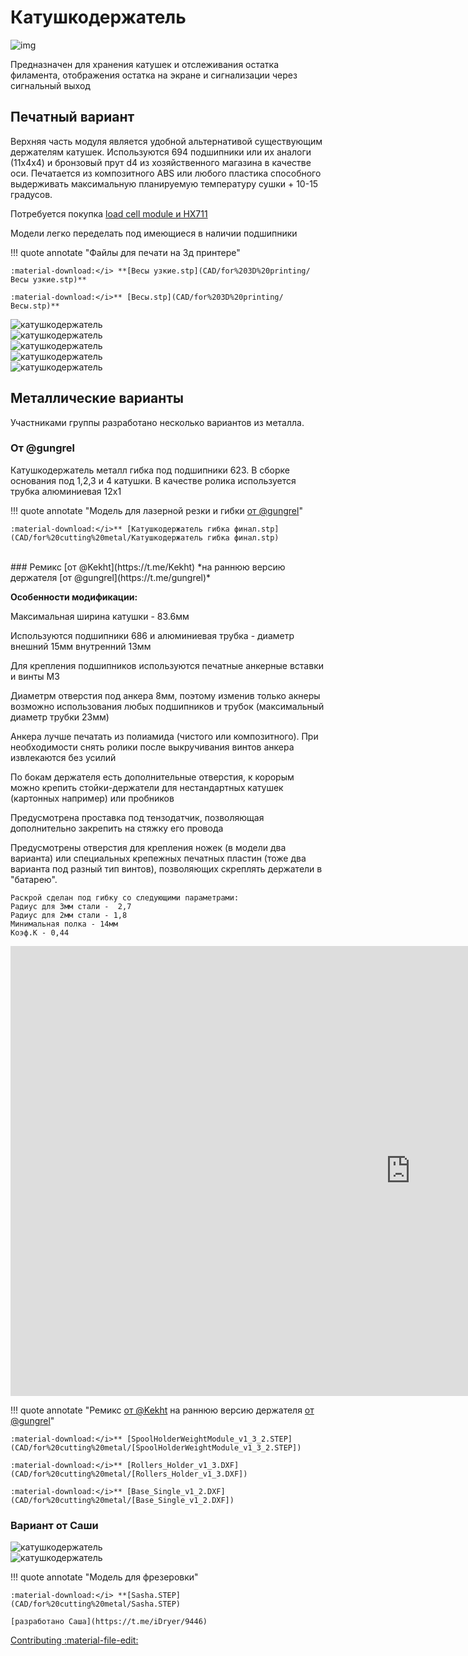 # Катушкодержатель

![img](https://raw.githubusercontent.com/pavluchenkor/iDryerProject/main/iDryer%20v2/Hardware/Scale%20module/img/IMG_8882-web.jpeg)

Предназначен для хранения катушек и отслеживания остатка филамента, отображения остатка на экране и сигнализации через сигнальный выход

## Печатный вариант
Верхняя часть модуля является удобной альтернативой существующим держателям катушек.
Используются 694 подшипники или их аналоги (11х4х4) и бронзовый прут d4 из хозяйственного магазина в качестве оси.
Печатается из композитного ABS или любого пластика способного выдерживать максимальную планируемую температуру сушки + 10-15 градусов.

Потребуется покупка [load cell module и HX711](https://aliexpress.ru/item/32860114708.html?sku_id=12000024686706530&spm=a2g2w.productlist.search_results.0.33494aa6rTvrLS)

Модели легко переделать под имеющиеся в наличии подшипники

!!! quote annotate "Файлы для печати на 3д принтере"

    :material-download:</i> **[Весы узкие.stp](CAD/for%203D%20printing/Весы узкие.stp)**
    
    :material-download:</i>** [Весы.stp](CAD/for%203D%20printing/Весы.stp)**

<div class="image-container">
  <div class="custom-image">
    <img src="https://raw.githubusercontent.com/pavluchenkor/iDryerProject/main/iDryer%20v2/Hardware/Scale%20module/img/IMG_9192-web.jpeg" alt="катушкодержатель">
  </div>
  <div class="custom-image">
    <img src="https://raw.githubusercontent.com/pavluchenkor/iDryerProject/main/iDryer%20v2/Hardware/Scale%20module/img/IMG_9187-web.jpeg" alt="катушкодержатель">
  </div>
  <div class="custom-image">
    <img src="https://raw.githubusercontent.com/pavluchenkor/iDryerProject/main/iDryer%20v2/Hardware/Scale%20module/img/camphoto_1144747756-web.jpeg" alt="катушкодержатель">
  </div>
</div>

<div class="image-container">
  <div class="custom-image">
    <img src="https://raw.githubusercontent.com/pavluchenkor/iDryerProject/main/iDryer%20v2/Hardware/Scale%20module/img/IMG_9326-web.jpeg" alt="катушкодержатель">
  </div>
  <div class="custom-image">
    <img src="https://raw.githubusercontent.com/pavluchenkor/iDryerProject/main/iDryer%20v2/Hardware/Scale%20module/img/IMG_9209-web.jpeg" alt="катушкодержатель">
  </div>
</div>

<!-- ![img](https://raw.githubusercontent.com/pavluchenkor/iDryerProject/main/iDryer%20v2/Hardware/Scale%20module/img/IMG_9192-web.jpeg)<br>
![img](https://raw.githubusercontent.com/pavluchenkor/iDryerProject/main/iDryer%20v2/Hardware/Scale%20module/img/IMG_9187-web.jpeg)<br>
![img](https://raw.githubusercontent.com/pavluchenkor/iDryerProject/main/iDryer%20v2/Hardware/Scale%20module/img/camphoto_1144747756-web.jpeg)<br>
<!-- ![img](https://raw.githubusercontent.com/pavluchenkor/iDryerProject/main/iDryer%20v2/Hardware/Scale%20module/img/camphoto_959030623-web.jpeg)<br>
![img](https://raw.githubusercontent.com/pavluchenkor/iDryerProject/main/iDryer%20v2/Hardware/Scale%20module/img/camphoto_1483920592-web.jpeg)<br> -->
<!-- ![img](https://raw.githubusercontent.com/pavluchenkor/iDryerProject/main/iDryer%20v2/Hardware/Scale%20module/img/IMG_9326-web.jpeg)<br>
![img](https://raw.githubusercontent.com/pavluchenkor/iDryerProject/main/iDryer%20v2/Hardware/Scale%20module/img/IMG_9209-web.jpeg)<br> -->

## Металлические варианты
 Участниками группы разработано несколько вариантов из металла. 

### От @gungrel
Катушкодержатель металл гибка под подшипники 623. В сборке основания под 1,2,3 и 4 катушки. В качестве ролика используется трубка алюминиевая 12х1

!!! quote annotate "Модель для лазерной резки и гибки [от @gungrel](https://t.me/gungrel)"
    
    :material-download:</i>** [Катушкодержатель гибка финал.stp](CAD/for%20cutting%20metal/Катушкодержатель гибка финал.stp)
<br>
### Ремикс [от @Kekht](https://t.me/Kekht)
*на раннюю версию держателя [от @gungrel](https://t.me/gungrel)*

**Особенности модификации:**

  Максимальная ширина катушки - 83.6мм

  Используются подшипники 686 и алюминиевая трубка - диаметр внешний 15мм внутренний 13мм

  Для крепления подшипников используются печатные анкерные вставки и винты М3
  
  Диаметрм отверстия под анкера 8мм, поэтому изменив только акнеры возможно использования любых подшипников и трубок (максимальный диаметр трубки 23мм)
  
  Анкера лучше печатать из полиамида (чистого или композитного). При необходимости снять ролики после выкручивания винтов анкера извлекаются без усилий
  
  По бокам держателя есть дополнительные отверстия, к корорым можно крепить стойки-держатели для нестандартных катушек (картонных например) или пробников
  
  Предусмотрена проставка под тензодатчик, позволяющая дополнительно закрепить на стяжку его провода
  
  Предусмотрены отверстия для крепления ножек (в модели два варианта) или специальных крепежных печатных пластин (тоже два варианта под разный тип винтов), позволяющих скреплять держатели в "батарею".

    Раскрой сделан под гибку со следующими параметрами:
    Радиус для 3мм стали -  2,7
    Радиус для 2мм стали - 1,8
    Минимальная полка - 14мм
    Коэф.К - 0,44
  
<div class="video-wrapper">
  <iframe width="1280" height="720" src="https://www.youtube.com/embed/iAZZLo_1NXo?si=j_zRWY-Wy7RiXFXJ" frameborder="0" allowfullscreen></iframe>
</div>

!!! quote annotate "Ремикс [от @Kekht](https://t.me/Kekht) на раннюю версию держателя [от @gungrel](https://t.me/gungrel)"
    
    :material-download:</i>** [SpoolHolderWeightModule_v1_3_2.STEP](CAD/for%20cutting%20metal/[SpoolHolderWeightModule_v1_3_2.STEP])

    :material-download:</i>** [Rollers_Holder_v1_3.DXF](CAD/for%20cutting%20metal/[Rollers_Holder_v1_3.DXF])
    
    :material-download:</i>** [Base_Single_v1_2.DXF](CAD/for%20cutting%20metal/[Base_Single_v1_2.DXF])



### Вариант от Саши

<!-- ![img](https://raw.githubusercontent.com/pavluchenkor/iDryerProject/main/iDryer%20v2/Hardware/Scale%20module/img/Sasha1.jpg){.img-left-50}
![img](https://raw.githubusercontent.com/pavluchenkor/iDryerProject/main/iDryer%20v2/Hardware/Scale%20module/img/Sasha2.jpg){.img-left-50}<br><br> -->

<div class="image-container">
  <div class="custom-image">
    <img src="https://raw.githubusercontent.com/pavluchenkor/iDryerProject/main/iDryer%20v2/Hardware/Scale%20module/img/Sasha1.jpg" alt="катушкодержатель">
  </div>
  <div class="custom-image">
    <img src="https://raw.githubusercontent.com/pavluchenkor/iDryerProject/main/iDryer%20v2/Hardware/Scale%20module/img/Sasha2.jpg" alt="катушкодержатель">
  </div>
  <!-- <div class="custom-image">
    <img src="https://raw.githubusercontent.com/pavluchenkor/iDryerProject/main/iDryer%20v2/Hardware/PCB/img/img2023-12-12.png" alt="печатная плата r2.1">
  </div> -->
</div>

!!! quote annotate "Модель для фрезеровки"

    :material-download:</i> **[Sasha.STEP](CAD/for%20cutting%20metal/Sasha.STEP)
      
    [разработано Саша](https://t.me/iDryer/9446)

[Contributing :material-file-edit:](https://github.com/pavluchenkor/iDryerProject/tree/main/iDryer%20v2/Hardware/Scale%20module) 
